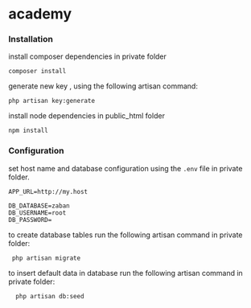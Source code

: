 # academy

### Installation

install composer dependencies in private folder
    
    composer install

generate new key , using the following artisan command:

    php artisan key:generate

install node dependencies in public_html folder
    
    npm install
  
 ### Configuration
 
 set host name and database configuration  using the `.env` file in private folder.
 
 ```dotenv
 APP_URL=http://my.host
 
 DB_DATABASE=zaban
 DB_USERNAME=root
 DB_PASSWORD=
 
 ```  
 
 to create database tables run the following artisan command in private folder:
 
     php artisan migrate
     
 to insert default data in database run the following artisan command in private folder:
      
      php artisan db:seed